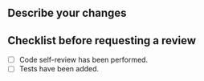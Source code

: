 ## Describe your changes

## Checklist before requesting a review
- [ ] Code self-review has been performed.
- [ ] Tests have been added.
